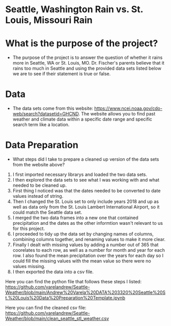 # Seattle, Washington Rain vs. St. Louis, Missouri Rain

# What is the purpose of the project?
- The purpose of the project is to answer the question of whether it rains more in Seattle, WA or St. Louis, MO. Dr. Fischer's parents believe that it rains too much in Seattle and using the provided data sets listed below we are to see if their statement is true or false.


# Data
- The data sets come from this website: https://www.ncei.noaa.gov/cdo-web/search?datasetid=GHCND. The website allows you to find past weather and climate data within a specific date range and specific search term like a location. 

# Data Preparation
- What steps did I take to prepare a cleaned up version of the data sets from the website above? 
1. I first imported necessary librarys and loaded the two data sets.
2. I then explored the data sets to see what I was working with and what needed to be cleaned up.
3. First thing I noticed was that the dates needed to be converted to date values instead of string.
4. Then I changed the St. Louis set to only include years 2018 and up as well as data only from the St. Louis Lambert International Airport, so it could match the Seattle data set.
5. I merged the two data frames into a new one that contained precipitation and the dates as the other informtion wasn't relevant to us for this project.
6. I proceeded to tidy up the data set by changing names of columns, combining columns together, and renaming values to make it more clear.
7. Finally I dealt with missing values by adding a number out of 365 that coorelates to each row, as well as a number for month and year for each row. I also found the mean precipitation over the years for each day so I could fill the missing values with the mean value so there were no values missing.
8. I then exported the data into a csv file.

Here you can find the python file that follows these steps I listed: https://github.com/varelandrew/Seattle-Weather/blob/main/Andrew%20Varela%20DATA%203320%20Seattle%20St.%20Louis%20Data%20Preparation%20Template.ipynb

Here you can find the cleaned csv file: https://github.com/varelandrew/Seattle-Weather/blob/main/clean_seattle_stl_weather.csv
